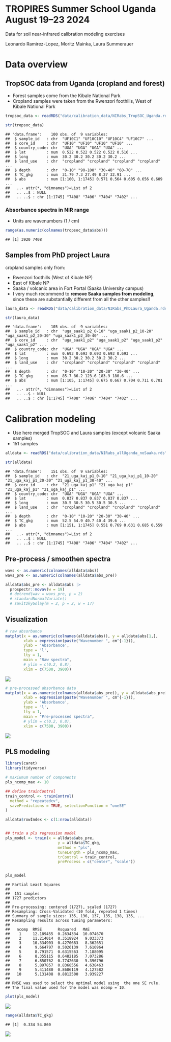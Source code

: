 TROPIRES Summer School Uganda August 19–23 2024
================

Data for soil near-infrared calibration modeling exercises

Leonardo Ramirez-Lopez, Moritz Mainka, Laura Summerauer

# Data overview

## TropSOC data from Uganda (cropland and forest)

- Forest samples come from the Kibale National Park
- Cropland samples were taken from the Rwenzori foothills, West of
  Kibale National Park

``` r
tropsoc_data <- readRDS("data/calibration_data/NIRabs_TropSOC_Uganda.rds")

str(tropsoc_data)
```

    ## 'data.frame':    100 obs. of  9 variables:
    ##  $ sample_id   : chr  "UF10C1" "UF10C10" "UF10C4" "UF10C7" ...
    ##  $ core_id     : chr  "UF10" "UF10" "UF10" "UF10" ...
    ##  $ country_code: chr  "UGA" "UGA" "UGA" "UGA" ...
    ##  $ lat         : num  0.522 0.522 0.522 0.522 0.516 ...
    ##  $ long        : num  30.2 30.2 30.2 30.2 30.2 ...
    ##  $ land_use    : chr  "cropland" "cropland" "cropland" "cropland" ...
    ##  $ depth       : chr  "0-10" "90-100" "30-40" "60-70" ...
    ##  $ TC_gkg      : num  31.79 7.3 27.49 8.27 32.91 ...
    ##  $ abs         : num [1:100, 1:1745] 0.571 0.564 0.605 0.656 0.609 ...
    ##   ..- attr(*, "dimnames")=List of 2
    ##   .. ..$ : NULL
    ##   .. ..$ : chr [1:1745] "7408" "7406" "7404" "7402" ...

### Absorbance spectra in NIR range

- Units are wavenumbers (1 / cm)

``` r
range(as.numeric(colnames(tropsoc_data$abs)))
```

    ## [1] 3920 7408

## Samples from PhD project Laura

cropland samples only from:

- Rwenzori foothills (West of Kibale NP)
- East of Kibale NP
- Saaka / volcanic area in Fort Portal (Saaka University campus)
- I very much recommend to **remove Saaka samples from modeling**, since
  these are substantially different from all the other samples!!

``` r
laura_data <- readRDS("data/calibration_data/NIRabs_PhDLaura_Uganda.rds")

str(laura_data)
```

    ## 'data.frame':    105 obs. of  9 variables:
    ##  $ sample_id   : chr  "uga_saak1_p2_0-10" "uga_saak1_p2_10-20" "uga_saak1_p2_20-30" "uga_saak1_p2_30-40" ...
    ##  $ core_id     : chr  "uga_saak1_p2" "uga_saak1_p2" "uga_saak1_p2" "uga_saak1_p2" ...
    ##  $ country_code: chr  "UGA" "UGA" "UGA" "UGA" ...
    ##  $ lat         : num  0.693 0.693 0.693 0.693 0.693 ...
    ##  $ long        : num  30.2 30.2 30.2 30.2 30.2 ...
    ##  $ land_use    : chr  "cropland" "cropland" "cropland" "cropland" ...
    ##  $ depth       : chr  "0-10" "10-20" "20-30" "30-40" ...
    ##  $ TC_gkg      : num  85.7 86.2 123.6 183.9 180.6 ...
    ##  $ abs         : num [1:105, 1:1745] 0.675 0.667 0.704 0.711 0.701 ...
    ##   ..- attr(*, "dimnames")=List of 2
    ##   .. ..$ : NULL
    ##   .. ..$ : chr [1:1745] "7408" "7406" "7404" "7402" ...

# Calibration modeling

- Use here merged TropSOC and Laura samples (except volcanic Saaka
  samples)
- 151 samples

``` r
alldata <- readRDS("data/calibration_data/NIRabs_allUganda_noSaaka.rds")

str(alldata)
```

    ## 'data.frame':    151 obs. of  9 variables:
    ##  $ sample_id   : chr  "21_uga_kaj_p1_0-10" "21_uga_kaj_p1_10-20" "21_uga_kaj_p1_20-30" "21_uga_kaj_p1_30-40" ...
    ##  $ core_id     : chr  "21_uga_kaj_p1" "21_uga_kaj_p1" "21_uga_kaj_p1" "21_uga_kaj_p1" ...
    ##  $ country_code: chr  "UGA" "UGA" "UGA" "UGA" ...
    ##  $ lat         : num  0.837 0.837 0.837 0.837 0.837 ...
    ##  $ long        : num  30.5 30.5 30.5 30.5 30.5 ...
    ##  $ land_use    : chr  "cropland" "cropland" "cropland" "cropland" ...
    ##  $ depth       : chr  "0-10" "10-20" "20-30" "30-40" ...
    ##  $ TC_gkg      : num  52.5 54.9 40.7 40.4 39.6 ...
    ##  $ abs         : num [1:151, 1:1745] 0.551 0.769 0.631 0.685 0.559 ...
    ##   ..- attr(*, "dimnames")=List of 2
    ##   .. ..$ : NULL
    ##   .. ..$ : chr [1:1745] "7408" "7406" "7404" "7402" ...

## Pre-process / smoothen spectra

``` r
wavs <- as.numeric(colnames(alldata$abs))
wavs_pre <- as.numeric(colnames(alldata$abs_pre))

alldata$abs_pre <- alldata$abs |>
  prospectr::movav(w = 19)
  # detrend(wav = wavs_pre, p = 2)
  # standardNormalVariate() 
  # savitzkyGolay(m = 2, p = 2, w = 17) 
```

## Visualization

``` r
# raw absorbance
matplot(x = as.numeric(colnames(alldata$abs)), y = alldata$abs[1,],
        xlab = expression(paste("Wavenumber ", cm^{-1})),
        ylab = 'Absorbance',
        type = 'l',
        lty = 1, 
        main = "Raw spectra",
        # ylim = c(0.2, 0.8),
        xlim = c(7500, 3900))
```

![](README_files/figure-gfm/unnamed-chunk-6-1.png)<!-- -->

``` r
# pre-processed absorbance data
matplot(x = as.numeric(colnames(alldata$abs_pre)), y = alldata$abs_pre[1,],
        xlab = expression(paste("Wavenumber ", cm^{-1})),
        ylab = 'Absorbance',
        type = 'l',
        lty = 1, 
        main = "Pre-processed spectra",
        # ylim = c(0.2, 0.8),
        xlim = c(7500, 3900))
```

![](README_files/figure-gfm/unnamed-chunk-6-2.png)<!-- -->

## PLS modeling

``` r
library(caret)
library(tidyverse)

# maxiumum number of components
pls_ncomp_max <- 10

## define trainControl
train_control <- trainControl(
  method = "repeatedcv",
  savePredictions = TRUE, selectionFunction = "oneSE"
)

alldata$rowIndex <- c(1:nrow(alldata))


## train a pls regression model
pls_model <- train(x = alldata$abs_pre,
                       y = alldata$TC_gkg,
                       method = "pls",
                       tuneLength = pls_ncomp_max,
                       trControl = train_control,
                       preProcess = c("center", "scale"))


pls_model
```

    ## Partial Least Squares 
    ## 
    ##  151 samples
    ## 1727 predictors
    ## 
    ## Pre-processing: centered (1727), scaled (1727) 
    ## Resampling: Cross-Validated (10 fold, repeated 1 times) 
    ## Summary of sample sizes: 135, 136, 137, 135, 138, 135, ... 
    ## Resampling results across tuning parameters:
    ## 
    ##   ncomp  RMSE       Rsquared   MAE      
    ##    1     12.189455  0.2634334  10.074670
    ##    2     11.214014  0.3518924   9.033373
    ##    3     10.334903  0.4270683   8.362651
    ##    4      9.664797  0.5026139   7.610964
    ##    5      8.791571  0.6315563   7.188095
    ##    6      8.355115  0.6482185   7.073286
    ##    7      6.850762  0.7742630   5.396796
    ##    8      5.897857  0.8368556   4.638463
    ##    9      5.411480  0.8686119   4.127582
    ##   10      5.131408  0.8812500   3.939227
    ## 
    ## RMSE was used to select the optimal model using  the one SE rule.
    ## The final value used for the model was ncomp = 10.

``` r
plot(pls_model)
```

![](README_files/figure-gfm/unnamed-chunk-7-1.png)<!-- -->

``` r
range(alldata$TC_gkg)
```

    ## [1]  0.334 54.860

![](README_files/figure-gfm/unnamed-chunk-8-1.png)<!-- -->
